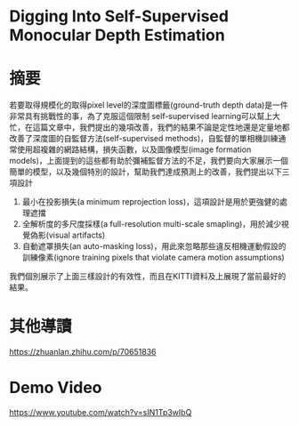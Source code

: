 # Digging Into Self-Supervised Monocular Depth Estimation

# 摘要
若要取得規模化的取得pixel level的深度圖標籤(ground-truth depth data)是一件非常具有挑戰性的事，為了克服這個限制
self-supervised learning可以幫上大忙，在這篇文章中，我們提出的幾項改善，我們的結果不論是定性地還是定量地都改善了深度圖的自監督方法(self-supervised methods)，自監督的單相機訓練通常使用超複雜的網路結構，損失函數，以及圖像模型(image formation models)，上面提到的這些都有助於彌補監督方法的不足，我們要向大家展示一個簡單的模型，以及幾個特別的設計，幫助我們達成預測上的改善，我們提出以下三項設計

1. 最小在投影損失(a minimum reprojection loss)，這項設計是用於更強健的處理遮擋
2. 全解析度的多尺度採樣(a full-resolution multi-scale smapling)，用於減少視覺偽影(visual artifacts)
3. 自動遮罩損失(an auto-masking loss)，用此來忽略那些違反相機運動假設的訓練像素(ignore training pixels that violate camera motion assumptions)

我們個別展示了上面三樣設計的有效性，而且在KITTI資料及上展現了當前最好的結果。

# 其他導讀

https://zhuanlan.zhihu.com/p/70651836

# Demo Video

https://www.youtube.com/watch?v=sIN1Tp3wIbQ
